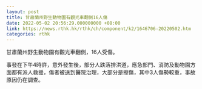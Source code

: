 ```yaml
---
layout: post
title: 甘肅蘭州野生動物園有觀光車翻側16人傷
date: 2022-05-02 20:56:29.000000000 +08:00
link: https://news.rthk.hk/rthk/ch/component/k2/1646706-20220502.htm
categories: rthk
---
```


甘肅蘭州野生動物園有觀光車翻側，16人受傷。

事發在下午4時許，意外發生後，部分人跌落排洪道，應急部門、消防及動物園方面都有派人救援，傷者被送到醫院治理，大部分是擦傷，其中3人傷勢較重，事故原因仍在調查。
